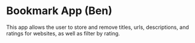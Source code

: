 # Bookmark App (Ben)
This app allows the user to store and remove titles, urls, descriptions, and ratings for websites, as well as filter by rating.